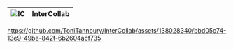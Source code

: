 | ![IC](https://github.com/ToniTannoury/InterCollab/assets/138028340/bb4272ea-5590-479a-b5ff-0daa3ff3bebb) | InterCollab |
| --- | --- |
https://github.com/ToniTannoury/InterCollab/assets/138028340/bbd05c74-13e9-49be-842f-6b2604acf735
